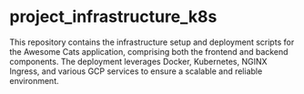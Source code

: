 # project_infrastructure_k8s
This repository contains the infrastructure setup and deployment scripts for the Awesome Cats application, comprising both the frontend and backend components. The deployment leverages Docker, Kubernetes, NGINX Ingress, and various GCP services to ensure a scalable and reliable environment.
